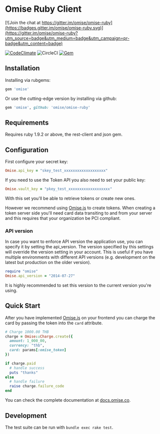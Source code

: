 # Omise Ruby Client

[![Join the chat at https://gitter.im/omise/omise-ruby](https://badges.gitter.im/omise/omise-ruby.svg)](https://gitter.im/omise/omise-ruby?utm_source=badge&utm_medium=badge&utm_campaign=pr-badge&utm_content=badge)

[![CodeClimate](https://img.shields.io/codeclimate/github/omise/omise-ruby.svg?style=flat)](https://codeclimate.com/github/omise/omise-ruby)
![CircleCI](https://img.shields.io/circleci/project/omise/omise-ruby.svg?style=flat)
[![Gem](https://img.shields.io/gem/v/omise.svg?style=flat)](https://rubygems.org/gems/omise)

## Installation

Installing via rubgems:

```ruby
gem 'omise'
```

Or use the cutting-edge version by installing via github:

```ruby
gem 'omise', github: 'omise/omise-ruby'
```

## Requirements

Requires ruby 1.9.2 or above, the rest-client and json gem.

## Configuration

First configure your secret key:

```ruby
Omise.api_key = "skey_test_xxxxxxxxxxxxxxxxxxx"
```

If you need to use the Token API you also need to set your public key:

```ruby
Omise.vault_key = "pkey_test_xxxxxxxxxxxxxxxxxxx"
```

With this set you'll be able to retrieve tokens or create new ones.

However we recommend using [Omise.js](https://gitub.com/omise/omise.js) to
create tokens. When creating a token server side you'll need card data
transiting to and from your server and this requires that your organization be
PCI compliant.

### API version

In case you want to enforce API version the application use, you can specify it
by setting the api_version. The version specified by this settings will override
the version setting in your account. This is useful if you have multiple
environments with different API versions (e.g. development on the latest but
production on the older version).

```ruby
require "omise"
Omise.api_version = "2014-07-27"
```

It is highly recommended to set this version to the current version
you're using.

## Quick Start

After you have implemented [Omise.js](https://gitub.com/omise/omise.js) on your
frontend you can charge the card by passing the token into the `card` attribute.

```ruby
# Charge 1000.00 THB
charge = Omise::Charge.create({
  amount: 1_000_00,
  currency: "thb",
  card: params[:omise_token]
})

if charge.paid
  # handle success
  puts "thanks"
else
  # handle failure
  raise charge.failure_code
end
```

You can check the complete documentation at
[docs.omise.co](https://docs.omise.co/).

## Development

The test suite can be run with `bundle exec rake test`.
